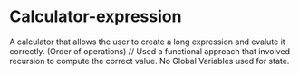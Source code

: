 # Calculator-expression

A calculator that allows the user to create a long expression and evalute it correctly. (Order of operations)
//
Used a functional approach that involved recursion to compute the correct value.
No Global Variables used for state. 
